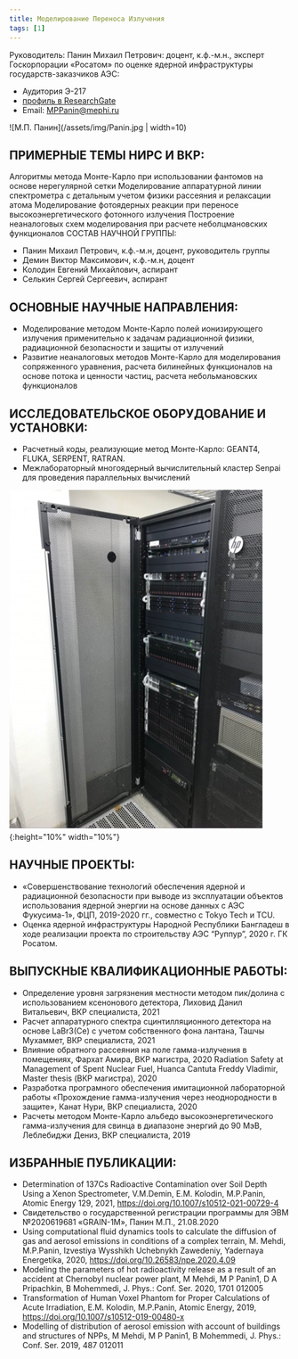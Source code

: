 ```yaml
---
title: Моделирование Переноса Излучения
tags: [1]
---
```


Руководитель: Панин Михаил Петрович: доцент, к.ф.-м.н., эксперт Госкорпорации «Росатом» по оценке ядерной инфраструктуры государств-заказчиков АЭС:
- Аудитория Э-217
- [профиль в ResearchGate](https://www.researchgate.net/profile/Mikhail-Panin)
- Email: MPPanin@mephi.ru

![М.П. Панин](/assets/img/Panin.jpg | width=10)

## ПРИМЕРНЫЕ ТЕМЫ НИРС И ВКР:
Алгоритмы метода Монте-Карло при использовании фантомов на основе нерегулярной сетки Моделирование аппаратурной линии спектрометра с детальным учетом физики рассеяния и релаксации атома
Моделирование фотоядерных реакции при переносе высокоэнергетического фотонного излучения Построение неаналоговых схем моделирования при расчете неболцмановских функционалов
СОСТАВ НАУЧНОЙ ГРУППЫ:
- Панин Михаил Петрович, к.ф.-м.н, доцент, руководитель группы
- Демин Виктор Максимович, к.ф.-м.н, доцент
- Колодин Евгений Михайлович, аспирант
- Селькин Сергей Сергеевич, аспирант

## ОСНОВНЫЕ НАУЧНЫЕ НАПРАВЛЕНИЯ:
- Моделирование методом Монте-Карло полей ионизирующего излучения применительно к задачам радиационной физики, радиационной безопасности и защиты от излучений
- Развитие неаналоговых методов Монте-Карло для моделирования сопряженного уравнения, расчета билинейных функционалов на основе потока и ценности частиц, расчета небольмановских функционалов

## ИССЛЕДОВАТЕЛЬСКОЕ ОБОРУДОВАНИЕ И УСТАНОВКИ:
- Расчетный коды, реализующие метод Монте-Карло: GEANT4, FLUKA, SERPENT, RATRAN.
- Межлабораторный многоядерный вычислительный кластер Senpai для проведения параллельных вычислений

![Вычислительный кластер Senpai](/assets/img/Senpai.jpg){:height="10%" width="10%"}
## НАУЧНЫЕ ПРОЕКТЫ:
- «Совершенствование технологий обеспечения ядерной и радиационной безопасности при выводе из эксплуатации объектов использования ядерной энергии на основе данных с АЭС Фукусима-1», ФЦП, 2019-2020 гг., совместно с Tokyo Tech и TCU.
- Оценка ядерной инфраструктуры Народной Республики Бангладеш в ходе реализации проекта по строительству АЭС “Руппур”, 2020 г. ГК Росатом.

## ВЫПУСКНЫЕ КВАЛИФИКАЦИОННЫЕ РАБОТЫ:
- Определение уровня загрязнения местности методом пик/долина с использованием ксенонового детектора, Лиховид Данил Витальевич, ВКР специалиста, 2021
- Расчет аппаратурного спектра сцинтилляционного детектора на основе LaBr3(Cе) с учетом собственного фона лантана, Ташчы Мухаммет, ВКР специалиста, 2021
- Влияние обратного рассеяния на поле гамма-излучения в помещениях, Фархат Амира, ВКР магистра, 2020 Radiation Safety at Management of Spent Nuclear Fuel, Huanca Cantuta Freddy Vladimir, Master thesis (ВКР магистра), 2020
- Разработка програмного обеспечения имитационной лабораторной работы «Прохождение гамма-излучения через неоднородности в защите», Канат Нури, ВКР специалиста, 2020
- Расчеты методом Монте-Карло альбедо высокоэнергетического гамма-излучения для свинца в диапазоне энергий до 90 МэВ, Леблебиджи Дениз, ВКР специалиста, 2019

## ИЗБРАННЫЕ ПУБЛИКАЦИИ:
- Determination of 137Cs Radioactive Contamination over Soil Depth Using a Xenon Spectrometer, V.M.Demin, E.M. Kolodin, M.P.Panin, Atomic Energy 129, 2021, https://doi.org/10.1007/s10512-021-00729-4
- Свидетельство о государственной регистрации программы для ЭВМ №2020619681 «GRAIN-1M», Панин М.П., 21.08.2020
- Using computational fluid dynamics tools to calculate the diffusion of gas and aerosol emissions in conditions of a complex terrain, M. Mehdi, M.P.Panin, Izvestiya Wysshikh Uchebnykh Zawedeniy, Yadernaya Energetika, 2020, https://doi.org/10.26583/npe.2020.4.09
- Modeling the parameters of hot radioactivity release as a result of an accident at Chernobyl nuclear power plant, M Mehdi, M P Panin1, D A Pripachkin, B Mohemmedi, J. Phys.: Conf. Ser. 2020, 1701 012005
- Transformation of Human Voxel Phantom for Proper Calculations of Acute Irradiation, E.M. Kolodin, M.P.Panin, Atomic Energy, 2019, https://doi.org/10.1007/s10512-019-00480-x
- Modelling of distribution of aerosol emission with account of buildings and structures of NPPs, M Mehdi, M P Panin1, B Mohemmedi, J. Phys.: Conf. Ser. 2019, 487 012011
